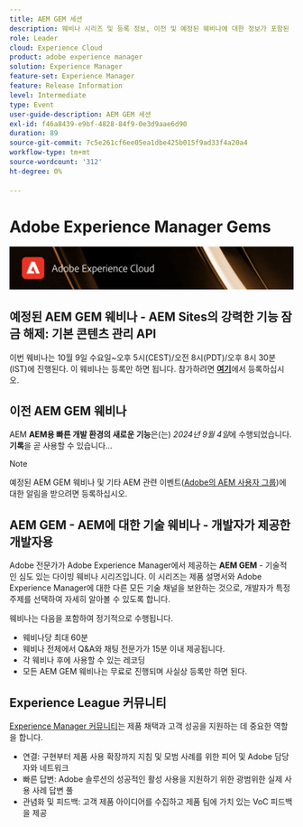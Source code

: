 ```yaml
---
title: AEM GEM 세션
description: 웨비나 시리즈 및 등록 정보, 이전 및 예정된 웨비나에 대한 정보가 포함된 AEM GEM의 랜딩 페이지입니다
role: Leader
cloud: Experience Cloud
product: adobe experience manager
solution: Experience Manager
feature-set: Experience Manager
feature: Release Information
level: Intermediate
type: Event
user-guide-description: AEM GEM 세션
exl-id: f46a8439-e9bf-4828-84f9-0e3d9aae6d90
duration: 89
source-git-commit: 7c5e261cf6ee05ea1dbe425b015f9ad33f4a20a4
workflow-type: tm+mt
source-wordcount: '312'
ht-degree: 0%

---
```


# Adobe Experience Manager Gems

<img alt="디지털 환경" src="./assets/ADX_Gems.png"/>

## 예정된 AEM GEM 웨비나 - AEM Sites의 강력한 기능 잠금 해제: 기본 콘텐츠 관리 API

이번 웨비나는 10월 9일 수요일~오후 5시(CEST)/오전 8시(PDT)/오후 8시 30분(IST)에 진행된다. 이 웨비나는 등록만 하면 됩니다.
참가하려면 [**여기**](https://adobe.ly/4g6TYck)에서 등록하십시오.

<!--  Remove the comment marks, and put the upcoming event in the below table

<table style="max-width: 1214px;">
<tr>
  <td style="vertical-align: top;">
    <a href="https://www.youtube.com/watch?v=f1T9XU9TCJU">
      <img alt="Experience League LIVE Oct 25" src="assets/Oct25_2022_exl_live_banner_web_1920_WebBanner.png">
    </a>
    <div>
      <a href="https://www.youtube.com/watch?v=f1T9XU9TCJU">
        <strong>Deliver the right offer at the right time with decision management</strong>
      </a>
      <br/><em>with Sandra Hausmann, Ben Tepfer, Brandon Poyfair, and Jason Hickey</em>
      <br/><em>October 25, 2022</em>
    </div>
  </td>
</tr>
</table>

-->

## 이전 AEM GEM 웨비나

AEM **AEM용 빠른 개발 환경의 새로운 기능**&#x200B;은(는) *2024년 9월 4일*에 수행되었습니다.
**기록**&#x200B;을 곧 사용할 수 있습니다...

<!--
[What's new in Rapid Development Environments for AEM?](gems2024/rapid-development-environment-news.md)
-->

>[!NOTE]
>
> 예정된 AEM GEM 웨비나 및 기타 AEM 관련 이벤트([Adobe의 AEM 사용자 그룹](https://aem-augs.adobe.com/))에 대한 알림을 받으려면 등록하십시오.

## AEM GEM - AEM에 대한 기술 웨비나 - 개발자가 제공한 개발자용

Adobe 전문가가 Adobe Experience Manager에서 제공하는 **AEM GEM** - 기술적인 심도 있는 다이빙 웨비나 시리즈입니다. 이 시리즈는 제품 설명서와 Adobe Experience Manager에 대한 다른 모든 기술 채널을 보완하는 것으로, 개발자가 특정 주제를 선택하여 자세히 알아볼 수 있도록 합니다.

웨비나는 다음을 포함하여 정기적으로 수행됩니다.

* 웨비나당 최대 60분
* 웨비나 전체에서 Q&amp;A와 채팅 전문가가 15분 이내 제공됩니다.
* 각 웨비나 후에 사용할 수 있는 레코딩
* 모든 AEM GEM 웨비나는 무료로 진행되며 사실상 등록만 하면 된다.

## Experience League 커뮤니티

[Experience Manager 커뮤니티](https://experienceleaguecommunities.adobe.com/t5/adobe-experience-manager/ct-p/adobe-experience-manager-community)는 제품 채택과 고객 성공을 지원하는 데 중요한 역할을 합니다.

* 연결: 구현부터 제품 사용 확장까지 지침 및 모범 사례를 위한 피어 및 Adobe 담당자와 네트워크
* 빠른 답변: Adobe 솔루션의 성공적인 활성 사용을 지원하기 위한 광범위한 실제 사용 사례 답변 풀
* 관념화 및 피드백: 고객 제품 아이디어를 수집하고 제품 팀에 가치 있는 VoC 피드백을 제공
